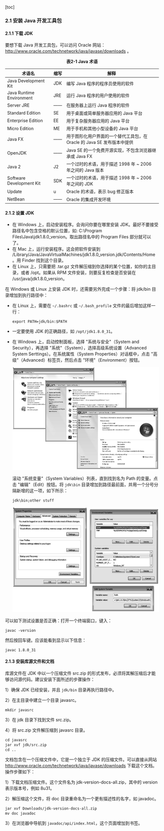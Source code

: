 [toc]

### 2.1 安装 Java 开发工具包

#### 2.1.1 下载 JDK

要想下载 Java 开发工具包，可以访问 Oracle 网站：<http://www.oracle.com/technetwork/java/javase/downloads> 。

<center><b>表2-1 Java 术语</b></center>

| 术语名                   | 缩写 | 解释                                                         |
| ------------------------ | ---- | ------------------------------------------------------------ |
| Java Development Kit     | JDK  | 编写 Java 程序的程序员使用的软件                             |
| Java Runtime Environment | JRE  | 运行 Java 程序的用户使用的软件                               |
| Server JRE               | ——   | 在服务器上运行 Java 程序的软件                               |
| Standard Edition         | SE   | 用于桌面或简单服务器应用的 Java 平台                         |
| Enterprise Edition       | EE   | 用于复杂服务器应用的 Java 平台                               |
| Micro Edition            | ME   | 用于手机和其他小型设备的 Java 平台                           |
| Java FX                  | ——   | 用于图形化用户界面的一个替代工具包，在 Oracle 的 Java SE 发布版本中提供 |
| OpenJDK                  | ——   | Java SE 的一个免费开源实现，不包含浏览器继承或 Java FX       |
| Java 2                   | J2   | 一个过时的术语，用于描述 1998 年 ~ 2006 年之间的 Java 版本   |
| Software Development Kit | SDK  | 一个过时的术语，用于描述 1998 年 ~ 2006 年之间的 JDK         |
| Update                   | u    | Oracle 的术语，表示 bug 修正版本                             |
| NetBean                  | ——   | Oracle 的集成开发环境                                        |

#### 2.1.2 设置 JDK

+ 在 Windows 上，启动安装程序。会询问你要在哪里安装 JDK。最好不要接受路径名中包含空格的默认位置，如: C:\Program Files\Java\jdk1.8.0_version。取出路径名中的 Program Files 部分就可以了。
+ 在 Mac 上，运行安装程序。这会把软件安装到 /Library/Java/JavaVirtualMachines/jdk1.8.0_version.jdk/Contents/Home 。用 Finder 找到这个目录。
+ 在 Linux 上，只需要把 .tar.gz 文件解压缩到你选择的某个位置，如你的主目录，或者 /opt。如果从 RPM 文件安装，则要反复检查是否安装在 /usr/java/jdk1.8.0_version。

在 Windows 或 Linux 上安装 JDK 时，还需要另外完成一个步骤：将 jdk/bin 目录增加到执行路径中：

+ 在 Linux 上，需要在 `~/.bashrc` 或 `~/.bash_profile` 文件的最后增加这样一行：

  ```console
  export PATH=jdk/bin:$PATH
  ```

+ 一定要使用 JDK 的正确路径，如 `/opt/jdk1.8.0_31`。

+ 在 Windows 上，启动控制面板，选择 "系统与安全"（System and Security），再选择 "系统"（System），选择高级系统设置（Advanced System Serttings）。在系统属性（System Properties）对话框中，点击 "高级"（Advanced）标签页，然后点击 "环境"（Environment）按钮。

  ![01](../images/01.png)
  
  滚动 "系统变量"（System Variables）列表，直到找到名为 Path 的变量。点击 "编辑"（Edit）按钮。将 `jdk\bin` 目录增加到路径最前面，并用一个分号分隔新增的这一项，如下所示：	

  ```console
  jdk\bin;other stuff
  ```

  ![01](../images/02.png)

可以如下测试设置是否正确：打开一个终端窗口，键入：

```console
javac -version
```

然后按回车键。应该能看到显示以下信息：

```console
javac 1.8.0_31
```

#### 2.1.3 安装库源文件和文档

库源文件在 JDK 中以一个压缩文件 src.zip 的形式发布，必须将其解压缩后才能够访问源代码。建议安装下面所述的步骤操作：

1）确保 JDK 已经安装，并且 `jdk/bin` 目录再执行路径中。

2）在主目录中建立一个目录 javasrc。

```shell
mkdir javasrc
```

3）在 jdk 目录下找到文件 src.zip。

4）将 src.zip 文件解压缩到 javasrc 目录。

```shell
cd javasrc
jar xvf jdk/src.zip
cd ..
```

文档包含在一个压缩文件中，它是一个独立于 JDK 的压缩文件。可以直接从网站 <http://www.oracle.com/technetwork/java/javase/downloads> 下载这个文档。操作步骤如下：

1）下载文档压缩文件。这个文件名为 jdk-version-docs-all.zip，其中的 version 表示版本号，例如 8u31。

2）解压缩这个文件，将 doc 目录重命名为一个更有描述性的名字，如 javadoc。

```shell
jar xvf Downloads/jdk-version-docs-all.zip
mv doc javadoc
```

3）在浏览器中导航到 `javadoc/api/index.html`，这个页面增加到书签。